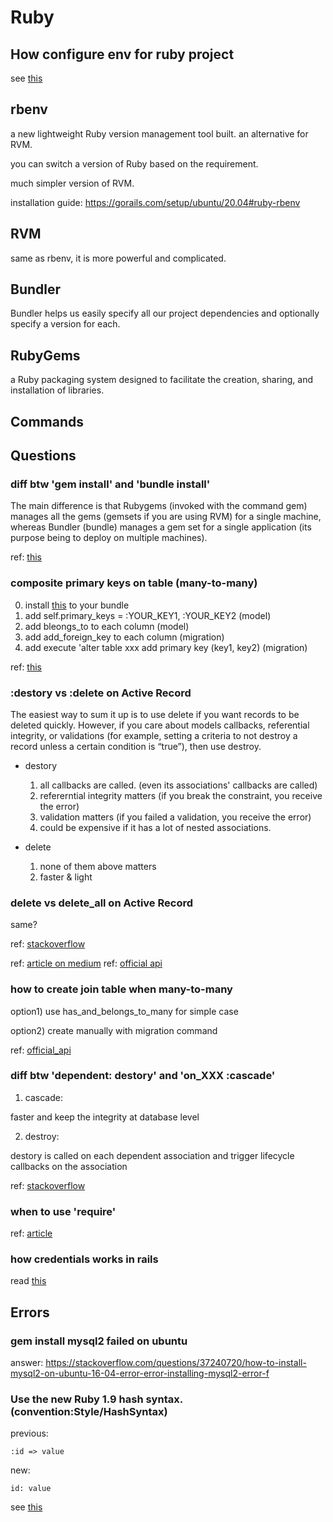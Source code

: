 # Ruby

## How configure env for ruby project

see [this](https://www.honeybadger.io/blog/rbenv-rubygems-bundler-path/)

## rbenv 

a new lightweight Ruby version management tool built. an alternative for RVM.

you can switch a version of Ruby based on the requirement.

much simpler version of RVM.

installation guide: https://gorails.com/setup/ubuntu/20.04#ruby-rbenv

## RVM

same as rbenv, it is more powerful and complicated.

## Bundler 

Bundler helps us easily specify all our project dependencies and optionally specify a version for each.

## RubyGems

a Ruby packaging system designed to facilitate the creation, sharing, and installation of libraries.

## Commands



## Questions

### diff btw 'gem install' and 'bundle install'

The main difference is that Rubygems (invoked with the command gem) manages all the gems (gemsets if you are using RVM) for a single machine, whereas Bundler (bundle) manages a gem set for a single application (its purpose being to deploy on multiple machines).

ref: [this](https://stackoverflow.com/questions/20224855/what-is-the-difference-between-bundle-update-and-gem-update/20224856)

### composite primary keys on table (many-to-many)

0. install [this](https://rubygems.org/gems/composite_primary_keys) to your bundle
1. add self.primary_keys = :YOUR_KEY1, :YOUR_KEY2 (model)
2. add bleongs_to to each column (model)
3. add add_foreign_key to each column (migration)
4. add execute 'alter table xxx add primary key (key1, key2) (migration)

ref: [this](https://stackoverflow.com/questions/12746280/define-a-unique-primary-key-based-on-2-columns)

### :destory vs :delete on Active Record

The easiest way to sum it up is to use delete if you want records to be deleted quickly. However, if you care about models callbacks, referential integrity, or validations (for example, setting a criteria to not destroy a record unless a certain condition is “true”), then use destroy.

- destory

  1. all callbacks are called. (even its associations' callbacks are called)
  2. refererntial integrity matters (if you break the constraint, you receive the error)
  3. validation matters (if you failed a validation, you receive the error)
  4. could be expensive if it has a lot of nested associations.

- delete

  1. none of them above matters
  2. faster & light

### delete vs delete_all on Active Record

same?

ref: [stackoverflow](https://stackoverflow.com/questions/6698207/delete-all-vs-destroy-all)


ref: [article on medium](https://medium.com/@wkhearn/delete-vs-destroy-does-it-even-matter-8cb4db6aa660)
ref: [official api](https://api.rubyonrails.org/v6.1.4/classes/ActiveRecord/Associations/ClassMethods.html)

### how to create join table when many-to-many

option1) use has_and_belongs_to_many for simple case

option2) create manually with migration command

ref: [official_api](https://api.rubyonrails.org/v6.1.4/classes/ActiveRecord/Associations/ClassMethods.html#method-i-has_and_belongs_to_many)

### diff btw 'dependent: destory' and 'on_XXX :cascade'

1. cascade: 

  faster and keep the integrity at database level
  
2. destroy:

  destory is called on each dependent association and trigger lifecycle callbacks on the association 

ref: [stackoverflow](https://stackoverflow.com/questions/12556614/rails-delete-cascade-vs-dependent-destroy)

### when to use 'require'

ref: [article](https://thoughtbot.com/blog/auto-load)

### how credentials works in rails

read [this](https://blog.saeloun.com/2019/10/10/rails-6-adds-support-for-multi-environment-credentials.html)

## Errors

### gem install mysql2 failed on ubuntu

answer: https://stackoverflow.com/questions/37240720/how-to-install-mysql2-on-ubuntu-16-04-error-error-installing-mysql2-error-f

### Use the new Ruby 1.9 hash syntax. (convention:Style/HashSyntax)

previous: 

```
:id => value
```

new:

```
id: value
```

see [this](https://stackoverflow.com/questions/44005410/need-to-refactor-to-the-new-ruby-1-9-hash-syntax/44005425)
